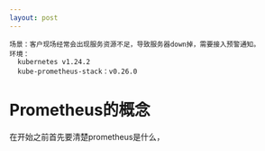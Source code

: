 ```yaml
---
layout: post
---
```


```
场景：客户现场经常会出现服务资源不足，导致服务器down掉，需要接入预警通知。
环境：
  kubernetes v1.24.2
  kube-prometheus-stack：v0.26.0
```

# Prometheus的概念
  在开始之前首先要清楚prometheus是什么，
